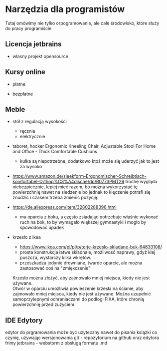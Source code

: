 # Narzędzia dla programistów
Tutaj omówimy nie tylko orpogramowanie, ale całe środowisko, które służy do pracy programiście




## Licencja jetbrains
+ własny projekt opensource


## Kursy online
+ płatne


+ bezpłatne


## Meble
+ stół z regulacją  wysokości
    + ręcznie
    + elektrycznie
    
    
+ taboret, hocker 
    Ergonomic Kneeling Chair, Adjustable Stool For Home and Office - Thick Comfortable Cushions
    + kułka są niepotrzebne, dodatkowo ktoś może się uderzyć jak to jest za wysoko
     

+ https://www.amazon.de/sleekform-Ergonomischer-Schreibtisch-komfortabel-Orthop%C3%A4dische/dp/B0773PMT29
    trochę wygląda niebezpiecznie, lepiej mieć razem, bo można wykorzystać tę powierzchnię nawet na siedzenie
    bo jednak to klęczenie potrafi się znudzić i czasem trzeba zmienić pozycję.
    

+ https://de.aliexpress.com/item/32802288396.html
    + ma oparcia z boku, a często zsiadając potrzebuje właśnie wykonać ruch na bok, to by wymagało 
    większej gymnastyki i mogło by spowodować upadek



+ krzesło z ikea    
    + https://www.ikea.com/pl/pl/p/terje-krzeslo-skladane-buk-64833108/
    + prosta konstrukcja łatwe składnaie, możliwosć naprawy, gdyż klej puszcza, wystarczy kilka wkrętów.
    + przeszkadza jedynie drewniane, twarde oparcie, ale można zastosować coś  na "zmiękczenie"    

    Krzesło można złożyć, aby zajmowało mniej miejsca, kiedy nie jest używane.    
    Otwór w oparciu umożliwia powieszenie krzesła na ścianie, aby zajmowało mniej miejsca, kiedy nie jest używane.
    Można uzupełnić samoprzylepnymi ochraniaczami do podłogi FIXA, które chronią powierzchnię przed zużyciem.
    
    
## IDE Edytory

edytor do prgramowania może być użyteczny nawet do pisania książki
co czynię, używając wersjonowania git - repozytorium na github
oraz edytora frimy jetbrains -  webstorm z obsługą  formatu .md
